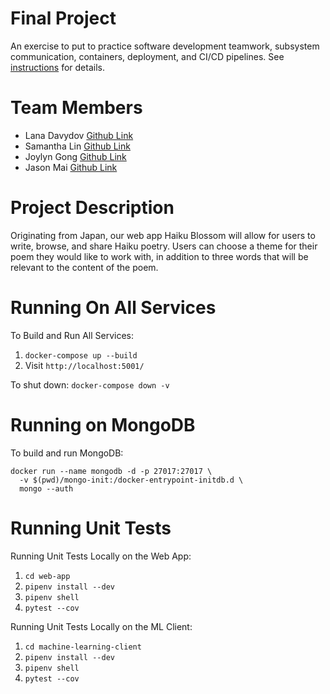 # Final Project

An exercise to put to practice software development teamwork, subsystem communication, containers, deployment, and CI/CD pipelines. See [instructions](./instructions.md) for details.

# Team Members

- Lana Davydov [Github Link](https://github.com/lanadavydov)
- Samantha Lin [Github Link](https://github.com/sal2948)
- Joylyn Gong [Github Link](https://github.com/joylyngong)
- Jason Mai [Github Link](https://github.com/JasonMai233)

# Project Description
Originating from Japan, our web app Haiku Blossom will allow for users to write, browse, and share Haiku poetry. Users can choose a theme for their poem they would like to work with, in addition to three words that will be relevant to the content of the poem.

# Running On All Services

To Build and Run All Services:
1. `docker-compose up --build`
2. Visit `http://localhost:5001/`

To shut down: `docker-compose down -v`

# Running on MongoDB

To build and run MongoDB:
```
docker run --name mongodb -d -p 27017:27017 \
  -v $(pwd)/mongo-init:/docker-entrypoint-initdb.d \
  mongo --auth
```

# Running Unit Tests
Running Unit Tests Locally on the Web App:
1. `cd web-app`
2. `pipenv install --dev`
3. `pipenv shell`
4. `pytest --cov`

Running Unit Tests Locally on the ML Client:
1. `cd machine-learning-client`
2. `pipenv install --dev`
3. `pipenv shell`
4. `pytest --cov`

